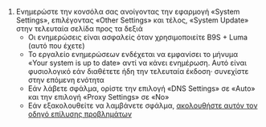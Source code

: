1. Ενημερώστε την κονσόλα σας ανοίγοντας την εφαρμογή «System Settings», επιλέγοντας «Other Settings» και τέλος, «System Update» στην τελευταία σελίδα προς τα δεξιά
    - Οι ενημερώσεις είναι ασφαλείς όταν χρησιμοποιείτε B9S + Luma (αυτό που έχετε)
    - Το εργαλείο ενημερώσεων ενδέχεται να εμφανίσει το μήνυμα «Your system is up to date» αντί να κάνει ενημέρωση. Αυτό είναι φυσιολογικό εάν διαθέτετε ήδη την τελευταία έκδοση· συνεχίστε στην επόμενη ενότητα
    - Εάν λάβετε σφάλμα, ορίστε την επιλογή «DNS Settings» σε «Auto» και την επιλογή «Proxy Settings» σε «No»
    - Εάν εξακολουθείτε να λαμβάνετε σφάλμα, [ακολουθήστε αυτόν τον οδηγό επίλυσης προβλημάτων](troubleshooting-finalizing-setup.html)
